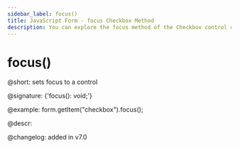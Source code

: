 ```yaml
---
sidebar_label: focus()
title: JavaScript Form - focus Checkbox Method 
description: You can explore the focus method of the Checkbox control of Form in the documentation of the DHTMLX JavaScript UI library. Browse developer guides and API reference, try out code examples and live demos, and download a free 30-day evaluation version of DHTMLX Suite 7.
---
```


# focus()

@short: sets focus to a control

@signature: {'focus(): void;'}

@example:
form.getItem("checkbox").focus();

@descr:

@changelog: added in v7.0

